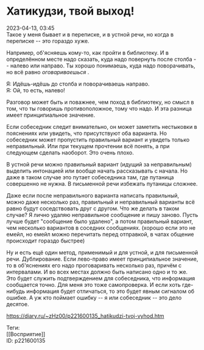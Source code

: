 Хатикудзи, твой выход!
=======================

   
 2023-04-13, 03:45   
   Такое у меня бывает и в переписке, и в устной речи, но когда в переписке -- это гораздо хуже.   
   
 Например, об'ясняешь кому-то, как пройти в библиотеку. И в определённом месте надо сказать, куда надо повернуть после столба -- налево или направо. Ты хорошо понимаешь, куда надо поворачивать, но всё равно  *оговариваешься*  .   
   
 Я: Идёшь-идёшь до столба и поворачиваешь направо.   
 Я: Ой, то есть, налево!   
   
 Разговор может быть и поважнее, чем поход в библиотеку, но смысл в том, что ты говоришь противоположное, тому что надо. И эта разница имеет принципиальное значение.   
   
 Если собеседник следит внимательно, он может заметить нестыковки в пояснениях или увидеть, что присутствуют оба варианта. Но собеседник может пропустить правильный вариант и увидеть только неправильный. Или при текущем прочтении всё понять, а при следующем сделать наоборот. Это очень плохо.   
   
 В устной речи можно правильный вариант (идущий за неправильным) выделить интонацией или вообще начать рассказывать с начала. Но даже в таком случае это путает собеседника там, где путаница совершенно не нужна. В письменной речи избежать путаницы сложнее.   
   
 Даже если после неправильного варианта написать правильный, можно даже несколько раз, правильный и неправильный варианты всё равно будут соседствовать друг с другом. Что же делать в таком случае? Я лично удаляю неправильное сообщение и пишу заново. Пусть лучше будет "сообщение было удалено", а потом правильный вариант, чем несколько вариантов в соседних сообщениях. (хорошо если это не емейл, но емейл можно перечитать перед отправкой, в чатах общение происходит гораздо быстрее)   
   
 Ну и есть ещё один метод, применимый и для устной, и для письменной речи. Дублирование. Если лево-право имеет принципиальное значение, то в об'яснениях его надо проговаривать несколько раз, причём с интервалами. И во всех местах должно быть написано одно и то же. Это будет служить подтверждением для собеседника, что информация сообщается точно. Для меня это тоже самопроверка. И если хоть где-нибудь информация будет отличаться, то это будет явным сигналом об ошибке. А уж кто поймает ошибку -- я или собеседник -- это дело десятое.   
     
 <https://diary.ru/~zHz00/p221600135_hatikudzi-tvoj-vyhod.htm>   
   
 Теги:   
 [[Восприятие]]   
 ID: p221600135
